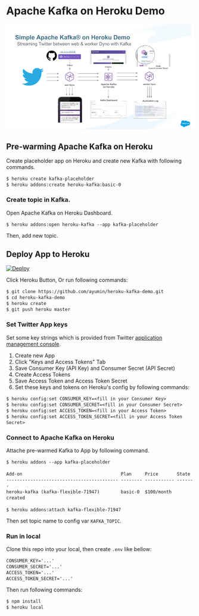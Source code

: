 # Apache Kafka on Heroku Demo

![](https://github.com/ayumin/heroku-kafka-demo/raw/master/images/slide.png)

## Pre-warming Apache Kafka on Heroku

Create placeholder app on Heroku and create new Kafka with following commands.

```
$ heroku create kafka-placeholder
$ heroku addons:create heroku-kafka:basic-0
```

### Create topic in Kafka.

Open Apache Kafka on Heroku Dashboard.

```
$ heroku addons:open heroku-kafka --app kafka-placeholder
```

Then, add new topic.

## Deploy App to Heroku

[![Deploy](https://www.herokucdn.com/deploy/button.svg)](https://heroku.com/deploy)

Click Heroku Button,
 Or run following commands:

```
$ git clone https://github.com/ayumin/heroku-kafka-demo.git
$ cd heroku-kafka-demo
$ heroku create
$ git push heroku master
```

### Set Twitter App keys

Set some key strings which is provided from Twitter [application management console](https://apps.twitter.com/).

1. Create new App
2. Click "Keys and Access Tokens" Tab
3. Save Consumer Key (API Key) and Consumer Secret (API Secret)
4. Create Access Tokens
5. Save Access Token and Access Token Secret
6. Set these keys and tokens on Heroku's config by following commands:

```
$ heroku config:set CONSUMER_KEY=<fill in your Consumer Key>
$ heroku config:set CONSUMER_SECRET=<fill in your Consumer Secret>
$ heroku config:set ACCESS_TOKEN=<fill in your Access Token>
$ heroku config:set ACCESS_TOKEN_SECRET=<fill in your Access Token Secret>
```

### Connect to Apache Kafka on Heroku

Attache pre-warmed Kafka to App by following command.
```
$ heroku addons --app kafka-placeholder

Add-on                                     Plan     Price       State  
------------------------------------------ -------- ----------- -------
heroku-kafka (kafka-flexible-71947)        basic-0  $100/month  created

$ heroku addons:attach kafka-flexible-71947
```

Then set topic name to config var `KAFKA_TOPIC`.

### Run in local

Clone this repo into your local, then create `.env` like bellow:

```
CONSUMER_KEY='...'
CONSUMER_SECRET='...'
ACCESS_TOKEN='...'
ACCESS_TOKEN_SECRET='...'
```

Then run following commands:

```
$ npm install
$ heroku local
```

